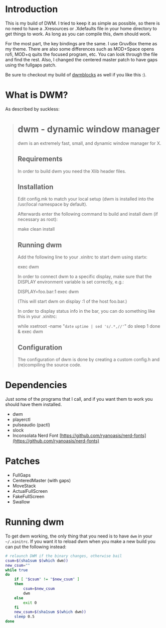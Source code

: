 # Introduction
This is my build of DWM. I tried to keep it as simple as possible, so there is no need to have a .Xresources or .Xdefaults file in your home directory to get things to work. As long as you can compile this, dwm should work. 

For the most part, the key bindings are the same. I use GruvBox theme as my theme. There are also some differences such as MOD+Space opens rofi, MOD+q quits the focused program, etc. You can look through the file and find the rest. Also, I changed the centered master patch to have gaps using the fullgaps patch.

Be sure to checkout my build of [dwmblocks](https://github.com/alexb7711/dwmblocks) as well if you like this :).

# What is DWM?
As described by suckless:

>dwm - dynamic window manager
>============================
>dwm is an extremely fast, small, and dynamic window manager for X.
>
>
>Requirements
>------------
>In order to build dwm you need the Xlib header files.
>
>
>Installation
>------------
>Edit config.mk to match your local setup (dwm is installed into
>the /usr/local namespace by default).
>
>Afterwards enter the following command to build and install dwm (if
>necessary as root):
>
>    make clean install
>
>
>Running dwm
>-----------
>Add the following line to your .xinitrc to start dwm using startx:
>
>    exec dwm
>
>In order to connect dwm to a specific display, make sure that
>the DISPLAY environment variable is set correctly, e.g.:
>
>    DISPLAY=foo.bar:1 exec dwm
>
>(This will start dwm on display :1 of the host foo.bar.)
>
>In order to display status info in the bar, you can do something
>like this in your .xinitrc:
>
>    while xsetroot -name "`date` `uptime | sed 's/.*,//'`"
>    do
>    	sleep 1
>    done &
>    exec dwm
>
>
>Configuration
>-------------
>The configuration of dwm is done by creating a custom config.h
>and (re)compiling the source code.

# Dependencies
Just some of the programs that I call, and if you want them to work you should have them installed.

* dwm
* playerctl
* pulseaudio (pactl)
* slock
* Inconsolata Nerd Font [https://github.com/ryanoasis/nerd-fonts](https://github.com/ryanoasis/nerd-fonts)

# Patches
* FullGaps
* CenteredMaster (with gaps)
* MoveStack
* ActualFullScreen
* FakeFullScreen
* Swallow

# Running dwm
To get dwm working, the only thing that you need is to have `dwm` in your `~/.xinitrc`. If you want it to reload dwm when you make a new build you can put the following instead:

``` bash
# relaunch DWM if the binary changes, otherwise bail
csum=$(sha1sum $(which dwm))
new_csum=""
while true
do
    if [ "$csum" != "$new_csum" ]
    then
        csum=$new_csum
        dwm
    else
        exit 0
    fi
    new_csum=$(sha1sum $(which dwm))
    sleep 0.5
done
```
